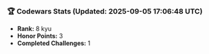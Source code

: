 ### 🏆 Codewars Stats (Updated: 2025-09-05 17:06:48 UTC)

- **Rank:** 8 kyu
- **Honor Points:** 3
- **Completed Challenges:** 1
